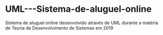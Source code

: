 # UML---Sistema-de-aluguel-online
 Sistema de aluguel online desenvolvido através de UML durante a matéria de Teoria de Desenvolvimento de Sistemas em 2019
